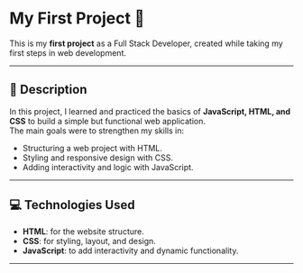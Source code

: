 # My First Project 🌟

This is my **first project** as a Full Stack Developer, created while taking my first steps in web development.  

---

## 📝 Description

In this project, I learned and practiced the basics of **JavaScript, HTML, and CSS** to build a simple but functional web application.  
The main goals were to strengthen my skills in:  

- Structuring a web project with HTML.  
- Styling and responsive design with CSS.  
- Adding interactivity and logic with JavaScript.  

---

## 💻 Technologies Used

- **HTML**: for the website structure.  
- **CSS**: for styling, layout, and design.  
- **JavaScript**: to add interactivity and dynamic functionality.  

---


